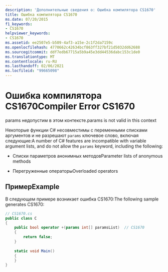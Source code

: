 ```yaml
---
description: 'Дополнительные сведения о: Ошибка компилятора CS1670'
title: Ошибка компилятора CS1670
ms.date: 07/20/2015
f1_keywords:
- CS1670
helpviewer_keywords:
- CS1670
ms.assetid: ee2507e5-b509-4af3-a15e-2c1f2da7159c
ms.openlocfilehash: 4770662c42634bcf863ff327bf21d5032dd62688
ms.sourcegitcommit: ddf7edb67715a5b9a45e3dd44536dabc153c1de0
ms.translationtype: MT
ms.contentlocale: ru-RU
ms.lasthandoff: 02/06/2021
ms.locfileid: "99665098"
---
```

# <a name="compiler-error-cs1670"></a><span data-ttu-id="a9f8e-103">Ошибка компилятора CS1670</span><span class="sxs-lookup"><span data-stu-id="a9f8e-103">Compiler Error CS1670</span></span>

<span data-ttu-id="a9f8e-104">params недопустим в этом контексте.</span><span class="sxs-lookup"><span data-stu-id="a9f8e-104">params is not valid in this context</span></span>  
  
 <span data-ttu-id="a9f8e-105">Некоторые функции C# несовместимы с переменными списками аргументов и не разрешают `params` ключевое слово, включая следующие:</span><span class="sxs-lookup"><span data-stu-id="a9f8e-105">A number of C# features are incompatible with variable argument lists, and do not allow the `params` keyword, including the following:</span></span>  
  
- <span data-ttu-id="a9f8e-106">Списки параметров анонимных методов</span><span class="sxs-lookup"><span data-stu-id="a9f8e-106">Parameter lists of anonymous methods</span></span>  
  
- <span data-ttu-id="a9f8e-107">Перегруженные операторы</span><span class="sxs-lookup"><span data-stu-id="a9f8e-107">Overloaded operators</span></span>  
  
## <a name="example"></a><span data-ttu-id="a9f8e-108">Пример</span><span class="sxs-lookup"><span data-stu-id="a9f8e-108">Example</span></span>  

 <span data-ttu-id="a9f8e-109">В следующем примере возникает ошибка CS1670:</span><span class="sxs-lookup"><span data-stu-id="a9f8e-109">The following sample generates CS1670:</span></span>  
  
```csharp  
// CS1670.cs  
public class C  
{  
    public bool operator +(params int[] paramsList)  // CS1670  
    {  
        return false;  
    }  
  
    static void Main()  
    {  
    }  
}  
```
